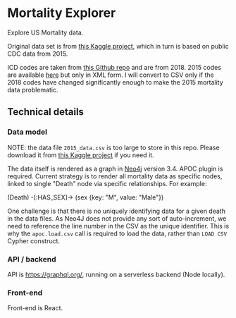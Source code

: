 # Mortality Explorer
Explore US Mortality data. 

Original data set is from [this Kaggle project](https://www.kaggle.com/cdc/mortality "Kaggle"), which in turn is based on public CDC data from 2015. 

ICD codes are taken from [this Github repo](http://https://github.com/kamillamagna/ICD-10-CSV "this Github repo") and are from 2018. 2015 codes are available [here](https://www.cdc.gov/nchs/icd/icd10cm.htm "here") but only in XML form. I will convert to CSV only if the 2018 codes have changed significantly enough to make the 2015 mortality data problematic.

## Technical details
### Data model
NOTE: the data file `2015_data.csv` is too large to store in this repo. Please download it from [this Kaggle project](https://www.kaggle.com/cdc/mortality "Kaggle") if you need it.

The data itself is rendered as a graph in [Neo4j](https://neo4j.com/ "Neo4j") version 3.4. APOC plugin is required. Current strategy is to render all mortality data as specific nodes, linked to single "Death" node via specific relationships.  For example:

(Death) -[:HAS_SEX]-> (sex {key: "M", value: "Male"})

One challenge is that there is no uniquely identifying data for a given death in the data files. As Neo4J does not provide any sort of auto-increment, we need to reference the line number in the CSV as the unique identifier. This is why the `apoc.load.csv` call is required to load the data, rather than `LOAD CSV` Cypher construct.

### API / backend
API is https://graphql.org/, running on a serverless backend (Node locally).

### Front-end
Front-end is React.
